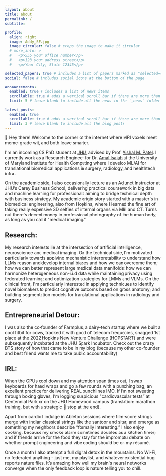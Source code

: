```yaml
---
layout: about
title: about
permalink: /
subtitle: 

profile:
  align: right
  image: Addy_SF.jpg
  image_circular: false # crops the image to make it circular
  # more_info: >
  #   <p>555 your office number</p>
  #   <p>123 your address street</p>
  #   <p>Your City, State 12345</p>

selected_papers: true # includes a list of papers marked as "selected={true}"
social: false # includes social icons at the bottom of the page

announcements:
  enabled: true # includes a list of news items
  scrollable: true # adds a vertical scroll bar if there are more than 3 news items
  limit: 5 # leave blank to include all the news in the `_news` folder

latest_posts:
  enabled: true
  scrollable: true # adds a vertical scroll bar if there are more than 3 new posts items
  limit: 3 # leave blank to include all the blog posts
---
```


:wave: Hey there! Welcome to the corner of the internet where MRI voxels meet meme-grade wit, and both leave smarter.

I'm an incoming CS PhD student at [JHU](jhu.edu), advised by Prof. [Vishal M. Patel](https://engineering.jhu.edu/faculty/vishal-patel/). I currently work as a Research Engineer for Dr. [Amal Isaiah](isaiahlab.org) at the University of Maryland Institute for Health Computing where I develop ML/AI for translational biomedical applications in surgery, radiology, and healthtech infra. 

On the academic side, I also occasionally lecture as an Adjunct Instructor at JHU’s Carey Business School, delivering practical coursework in big data and machine learning for professionals aiming to bridge technical depth with business strategy. My academic origin story started with a master's in biomedical engineering, also from Hopkins, where I learned the fine art of taking really expensive 3D selfies of internal organs via MRI and CT. Turns out there's decent money in professional photography of the human body, as long as you call it "medical imaging."

## Research:

My research interests lie at the intersection of artificial intelligence, neuroscience and medical imaging. On the technical side, I'm motivated particularly towards applying mechanistic interpretability to understand how LLMs reason and develop internal biases and how we can overcome them; how we can better represent large medical data manifolds; how we can harmonize heterogeneous non-i.i.d data while maintaining privacy using federated learning; and optimization strategies for LMMs and VLMs. On the clinical front, I'm particularly interested in applying techniques to identify novel biomakers to predict cognitive outcoms based on gross anatomy; and building segmentation models for translational applications in radiology and surgery. 

## Entrepreneurial Detour:

I was also the co-founder of Farmplus, a dairy-tech startup where we built a cool fitbit for cows, tracked it with good ol' telecom frequecies, snagged 1st place at the 2022 Hopkins New Venture Challenge (HOPSTART) and were subsequently incubated at the JHU Spark Incubator. Check out the crazy BTS story of how that came to be in my blog (because my other co-founder and best friend wants me to take public accountability)

## IRL:

When the GPUs cool down and my attention span times out, I swap keyboards for hand wraps and go a few rounds with a punching bag, an excellent practice for delivering REAL punchlines IMO. If I’m not sweating through boxing gloves, I’m logging suspicious "cardiovascular tests” at Centennial Park or on the JHU Homewood campus (translation: marathon training, but with a strategic 🧋 stop at the end).

Apart from cardio I indulge in Ableton sessions where film-score strings merge with indian classical strings like the santoor and sitar, and emerge as something my neighbors describe “formally interesting.” I also enjoy cooking, because my smoke alarm sometimes doubles as a kitchen timer; and if friends arrive for the food they stay for the impromptu debate on whether prompt engineering and vibe coding should be on my résumé.

Once a month I also attempt a full digital detox in the mountains. No Wi-Fi, no federated anything - just me, my playlist, and whatever existential bug reports nature files. It’s amazing how well my brain's neural networks converge when the only feedback loop is nature telling you to chill.








